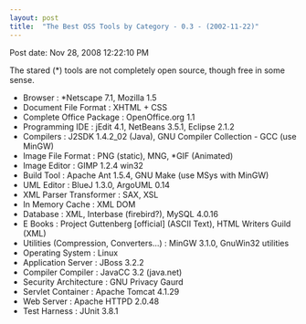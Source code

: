 ```yaml
---
layout: post
title:  "The Best OSS Tools by Category - 0.3 - (2002-11-22)"
---
```


Post date: Nov 28, 2008 12:22:10 PM

The stared (*) tools are not completely open source, though free in some sense.

*   Browser : \*Netscape 7.1, Mozilla 1.5
*   Document File Format : XHTML + CSS
*   Complete Office Package : OpenOffice.org 1.1
*   Programming IDE : jEdit 4.1, NetBeans 3.5.1, Eclipse 2.1.2
*   Compilers : J2SDK 1.4.2\_02 (Java), GNU Compiler Collection - GCC (use MinGW)
*   Image File Format : PNG (static), MNG, \*GIF (Animated)
*   Image Editor : GIMP 1.2.4 win32
*   Build Tool : Apache Ant 1.5.4, GNU Make (use MSys with MinGW)
*   UML Editor : BlueJ 1.3.0, ArgoUML 0.14
*   XML Parser Transformer : SAX, XSL
*   In Memory Cache : XML DOM
*   Database : XML, Interbase (firebird?), MySQL 4.0.16
*   E Books : Project Guttenberg [official] (ASCII Text), HTML Writers Guild (XML)
*   Utilities (Compression, Converters...) : MinGW 3.1.0, GnuWin32 utilities
*   Operating System : Linux
*   Application Server : JBoss 3.2.2
*   Compiler Compiler : JavaCC 3.2 (java.net)
*   Security Architecture : GNU Privacy Gaurd
*   Servlet Container : Apache Tomcat 4.1.29
*   Web Server : Apache HTTPD 2.0.48
*   Test Harness : JUnit 3.8.1

